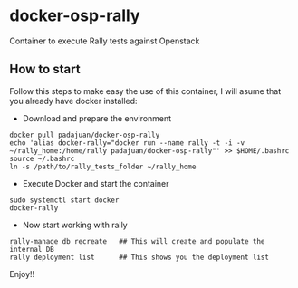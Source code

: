 # docker-osp-rally
Container to execute Rally tests against Openstack

## How to start
Follow this steps to make easy the use of this container, I will asume that you already have docker installed:
- Download and prepare the environment
```
docker pull padajuan/docker-osp-rally
echo 'alias docker-rally="docker run --name rally -t -i -v ~/rally_home:/home/rally padajuan/docker-osp-rally"' >> $HOME/.bashrc
source ~/.bashrc
ln -s /path/to/rally_tests_folder ~/rally_home
```

- Execute Docker and start the container
```
sudo systemctl start docker
docker-rally
```

- Now start working with rally
```
rally-manage db recreate   ## This will create and populate the internal DB
rally deployment list      ## This shows you the deployment list
```

Enjoy!!
